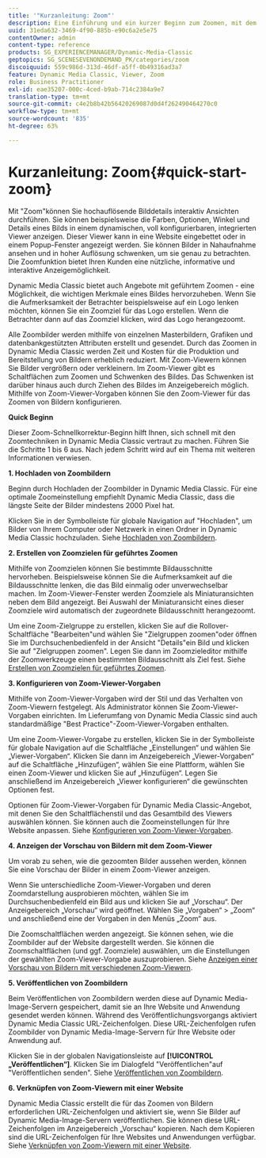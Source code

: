 ```yaml
---
title: '"Kurzanleitung: Zoom"'
description: Eine Einführung und ein kurzer Beginn zum Zoomen, mit dem Sie schnell loslegen können.
uuid: 31eda632-3469-4f90-885b-e90c6a2e5e75
contentOwner: admin
content-type: reference
products: SG_EXPERIENCEMANAGER/Dynamic-Media-Classic
geptopics: SG_SCENESEVENONDEMAND_PK/categories/zoom
discoiquuid: 559c986d-313d-46df-a5ff-0b49316ad3a7
feature: Dynamic Media Classic, Viewer, Zoom
role: Business Practitioner
exl-id: eae35207-000c-4ced-b9ab-714c2384a9e7
translation-type: tm+mt
source-git-commit: c4e2b8b42b56420269087d0d4f262490464270c0
workflow-type: tm+mt
source-wordcount: '835'
ht-degree: 63%

---
```


# Kurzanleitung: Zoom{#quick-start-zoom}

Mit &quot;Zoom&quot;können Sie hochauflösende Bilddetails interaktiv Ansichten durchführen. Sie können beispielsweise die Farben, Optionen, Winkel und Details eines Bilds in einem dynamischen, voll konfigurierbaren, integrierten Viewer anzeigen. Dieser Viewer kann in eine Website eingebettet oder in einem Popup-Fenster angezeigt werden. Sie können Bilder in Nahaufnahme ansehen und in hoher Auflösung schwenken, um sie genau zu betrachten. Die Zoomfunktion bietet Ihren Kunden eine nützliche, informative und interaktive Anzeigemöglichkeit.

Dynamic Media Classic bietet auch Angebote mit geführtem Zoomen - eine Möglichkeit, die wichtigen Merkmale eines Bildes hervorzuheben. Wenn Sie die Aufmerksamkeit der Betrachter beispielsweise auf ein Logo lenken möchten, können Sie ein Zoomziel für das Logo erstellen. Wenn die Betrachter dann auf das Zoomziel klicken, wird das Logo herangezoomt.

Alle Zoombilder werden mithilfe von einzelnen Masterbildern, Grafiken und datenbankgestützten Attributen erstellt und gesendet. Durch das Zoomen in Dynamic Media Classic werden Zeit und Kosten für die Produktion und Bereitstellung von Bildern erheblich reduziert. Mit Zoom-Viewern können Sie Bilder vergrößern oder verkleinern. Im Zoom-Viewer gibt es Schaltflächen zum Zoomen und Schwenken des Bildes. Das Schwenken ist darüber hinaus auch durch Ziehen des Bildes im Anzeigebereich möglich. Mithilfe von Zoom-Viewer-Vorgaben können Sie den Zoom-Viewer für das Zoomen von Bildern konfigurieren.

**Quick Beginn**

Dieser Zoom-Schnellkorrektur-Beginn hilft Ihnen, sich schnell mit den Zoomtechniken in Dynamic Media Classic vertraut zu machen. Führen Sie die Schritte 1 bis 6 aus. Nach jedem Schritt wird auf ein Thema mit weiteren Informationen verwiesen.

**1. Hochladen von Zoombildern**

Beginn durch Hochladen der Zoombilder in Dynamic Media Classic. Für eine optimale Zoomeinstellung empfiehlt Dynamic Media Classic, dass die längste Seite der Bilder mindestens 2000 Pixel hat.

Klicken Sie in der Symbolleiste für globale Navigation auf &quot;Hochladen&quot;, um Bilder von Ihrem Computer oder Netzwerk in einen Ordner in Dynamic Media Classic hochzuladen. Siehe [Hochladen von Zoombildern](uploading-zoom-images.md#uploading_zoom_images).

**2. Erstellen von Zoomzielen für geführtes Zoomen**

Mithilfe von Zoomzielen können Sie bestimmte Bildausschnitte hervorheben. Beispielsweise können Sie die Aufmerksamkeit auf die Bildausschnitte lenken, die das Bild einmalig oder unverwechselbar machen. Im Zoom-Viewer-Fenster werden Zoomziele als Miniaturansichten neben dem Bild angezeigt. Bei Auswahl der Miniaturansicht eines dieser Zoomziele wird automatisch der zugeordnete Bildausschnitt herangezoomt.

Um eine Zoom-Zielgruppe zu erstellen, klicken Sie auf die Rollover-Schaltfläche &quot;Bearbeiten&quot;und wählen Sie &quot;Zielgruppen zoomen&quot;oder öffnen Sie im Durchsuchenbedienfeld in der Ansicht &quot;Details&quot;ein Bild und klicken Sie auf &quot;Zielgruppen zoomen&quot;. Legen Sie dann im Zoomzieleditor mithilfe der Zoomwerkzeuge einen bestimmten Bildausschnitt als Ziel fest. Siehe [Erstellen von Zoomzielen für geführtes Zoomen](creating-zoom-targets-guided-zoom.md#creating_zoom_targets_for_guided_zoom).

**3. Konfigurieren von Zoom-Viewer-Vorgaben**

Mithilfe von Zoom-Viewer-Vorgaben wird der Stil und das Verhalten von Zoom-Viewern festgelegt. Als Administrator können Sie Zoom-Viewer-Vorgaben einrichten. Im Lieferumfang von Dynamic Media Classic sind auch standardmäßige &quot;Best Practice&quot;-Zoom-Viewer-Vorgaben enthalten.

Um eine Zoom-Viewer-Vorgabe zu erstellen, klicken Sie in der Symbolleiste für globale Navigation auf die Schaltfläche „Einstellungen“ und wählen Sie „Viewer-Vorgaben“. Klicken Sie dann im Anzeigebereich „Viewer-Vorgaben“ auf die Schaltfläche „Hinzufügen“, wählen Sie eine Plattform, wählen Sie einen Zoom-Viewer und klicken Sie auf „Hinzufügen“. Legen Sie anschließend im Anzeigebereich „Viewer konfigurieren“ die gewünschten Optionen fest.

Optionen für Zoom-Viewer-Vorgaben für Dynamic Media Classic-Angebot, mit denen Sie den Schaltflächenstil und das Gesamtbild des Viewers auswählen können. Sie können auch die Zoomeinstellungen für Ihre Website anpassen. Siehe [Konfigurieren von Zoom-Viewer-Vorgaben](setting-zoom-viewer-presets.md#setting_up_zoom_viewer_presets).

**4. Anzeigen der Vorschau von Bildern mit dem Zoom-Viewer**

Um vorab zu sehen, wie die gezoomten Bilder aussehen werden, können Sie eine Vorschau der Bilder in einem Zoom-Viewer anzeigen.

Wenn Sie unterschiedliche Zoom-Viewer-Vorgaben und deren Zoomdarstellung ausprobieren möchten, wählen Sie im Durchsuchenbedienfeld ein Bild aus und klicken Sie auf „Vorschau“. Der Anzeigebereich „Vorschau“ wird geöffnet. Wählen Sie „Vorgaben“ > „Zoom“ und anschließend eine der Vorgaben in den Menüs „Zoom“ aus.

Die Zoomschaltflächen werden angezeigt. Sie können sehen, wie die Zoombilder auf der Website dargestellt werden. Sie können die Zoomschaltflächen (und ggf. Zoomziele) auswählen, um die Einstellungen der gewählten Zoom-Viewer-Vorgabe auszuprobieren. Siehe [Anzeigen einer Vorschau von Bildern mit verschiedenen Zoom-Viewern](previewing-image-assets-different-zoom.md#previewing_image_assets_with_different_zoom_viewers).

**5. Veröffentlichen von Zoombildern**

Beim Veröffentlichen von Zoombildern werden diese auf Dynamic Media-Image-Servern gespeichert, damit sie an Ihre Website und Anwendung gesendet werden können. Während des Veröffentlichungsvorgangs aktiviert Dynamic Media Classic URL-Zeichenfolgen. Diese URL-Zeichenfolgen rufen Zoombilder von Dynamic Media-Image-Servern für Ihre Website oder Anwendung auf.

Klicken Sie in der globalen Navigationsleiste auf **[!UICONTROL „Veröffentlichen“]**. Klicken Sie im Dialogfeld &quot;Veröffentlichen&quot;auf &quot;Veröffentlichen senden&quot;. Siehe [Veröffentlichen von Zoombildern](publishing-zoom-images.md#publishing_zoom_images).

**6. Verknüpfen von Zoom-Viewern mit einer Website**

Dynamic Media Classic erstellt die für das Zoomen von Bildern erforderlichen URL-Zeichenfolgen und aktiviert sie, wenn Sie Bilder auf Dynamic Media-Image-Servern veröffentlichen. Sie können diese URL-Zeichenfolgen im Anzeigebereich „Vorschau“ kopieren. Nach dem Kopieren sind die URL-Zeichenfolgen für Ihre Websites und Anwendungen verfügbar. Siehe [Verknüpfen von Zoom-Viewern mit einer Website](linking-zoom-viewers-web-pages.md#linking_zoom_viewers_to_your_web_pages).

